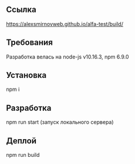 ## Ссылка
<https://alexsmirnovweb.github.io/alfa-test/build/>

## Требования
Разработка велась на
node-js v10.16.3, npm 6.9.0

## Установка
npm i

## Разработка
npm run start (запуск локального сервера)

## Деплой
npm run build
